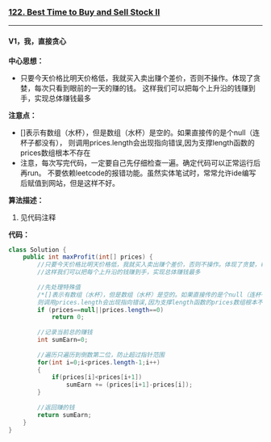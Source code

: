 ### [122. Best Time to Buy and Sell Stock II](https://leetcode.com/problems/best-time-to-buy-and-sell-stock-ii/)

---

#### V1，我，直接贪心

**中心思想：**
- 只要今天价格比明天价格低，我就买入卖出赚个差价，否则不操作。体现了贪婪，每次只看到眼前的一天的赚的钱。
这样我们可以把每个上升沿的钱赚到手，实现总体赚钱最多

**注意点：**
- []表示有数组（水杯），但是数组（水杯）是空的。如果直接传的是个null（连杯子都没有），
则调用prices.length会出现指向错误,因为支撑length函数的prices数组根本不存在
- 注意，每次写完代码，一定要自己先仔细检查一遍。确定代码可以正常运行后再run。
不要依赖leetcode的报错功能。虽然实体笔试时，常常允许ide编写后赋值到网站，但是这样不好。

**算法描述：**
1. 见代码注释

**代码：**
```java
class Solution {
    public int maxProfit(int[] prices) {
        //只要今天价格比明天价格低，我就买入卖出赚个差价，否则不操作。体现了贪婪，每次只看到眼前的一天的赚的钱
        //这样我们可以把每个上升沿的钱赚到手，实现总体赚钱最多
        
        //先处理特殊值
        /*[]表示有数组（水杯），但是数组（水杯）是空的。如果直接传的是个null（连杯子都没有），
        则调用prices.length会出现指向错误,因为支撑length函数的prices数组根本不存在。*/
        if (prices==null||prices.length==0)
            return 0;
        
        //记录当前总的赚钱
        int sumEarn=0;
        
        //遍历只遍历到倒数第二位，防止超过指针范围
        for(int i=0;i<prices.length-1;i++)
        {
            if(prices[i]<prices[i+1])
                sumEarn += (prices[i+1]-prices[i]);
        }
        
        //返回赚的钱
        return sumEarn;
    }
}
```
